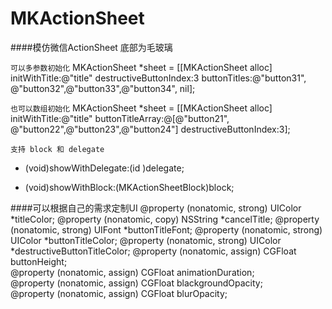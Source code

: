 # MKActionSheet

####模仿微信ActionSheet 底部为毛玻璃

```可以多参数初始化```
MKActionSheet *sheet = [[MKActionSheet alloc] initWithTitle:@"title" destructiveButtonIndex:3 buttonTitles:@"button31", @"button32",@"button33",@"button34", nil];

```也可以数组初始化```
MKActionSheet *sheet = [[MKActionSheet alloc] initWithTitle:@"title" buttonTitleArray:@[@"button21", @"button22",@"button23",@"button24"] destructiveButtonIndex:3];

```支持 block 和 delegate```
- (void)showWithDelegate:(id <MKActionSheetDelegate>)delegate;

- (void)showWithBlock:(MKActionSheetBlock)block;

####可以根据自己的需求定制UI
@property (nonatomic, strong) UIColor *titleColor;
@property (nonatomic, copy) NSString *cancelTitle;
@property (nonatomic, strong) UIFont *buttonTitleFont;
@property (nonatomic, strong) UIColor *buttonTitleColor;
@property (nonatomic, strong) UIColor *destructiveButtonTitleColor;
@property (nonatomic, assign) CGFloat buttonHeight;         
@property (nonatomic, assign) CGFloat animationDuration;    
@property (nonatomic, assign) CGFloat blackgroundOpacity;   
@property (nonatomic, assign) CGFloat blurOpacity;          

